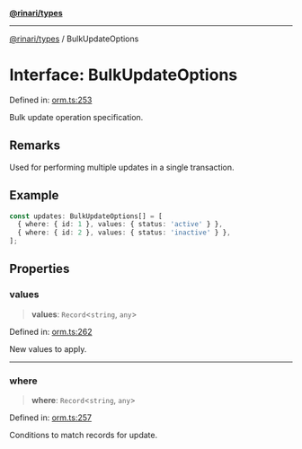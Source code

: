 [**@rinari/types**](../README.md)

---

[@rinari/types](../README.md) / BulkUpdateOptions

# Interface: BulkUpdateOptions

Defined in:
[orm.ts:253](https://github.com/OpenUwU/rinari/blob/b47591ce2773ace300eff92cd17a8ffd7bd0c7b7/packages/types/src/orm.ts#L253)

Bulk update operation specification.

## Remarks

Used for performing multiple updates in a single transaction.

## Example

```typescript
const updates: BulkUpdateOptions[] = [
  { where: { id: 1 }, values: { status: 'active' } },
  { where: { id: 2 }, values: { status: 'inactive' } },
];
```

## Properties

### values

> **values**: `Record`\<`string`, `any`\>

Defined in:
[orm.ts:262](https://github.com/OpenUwU/rinari/blob/b47591ce2773ace300eff92cd17a8ffd7bd0c7b7/packages/types/src/orm.ts#L262)

New values to apply.

---

### where

> **where**: `Record`\<`string`, `any`\>

Defined in:
[orm.ts:257](https://github.com/OpenUwU/rinari/blob/b47591ce2773ace300eff92cd17a8ffd7bd0c7b7/packages/types/src/orm.ts#L257)

Conditions to match records for update.
